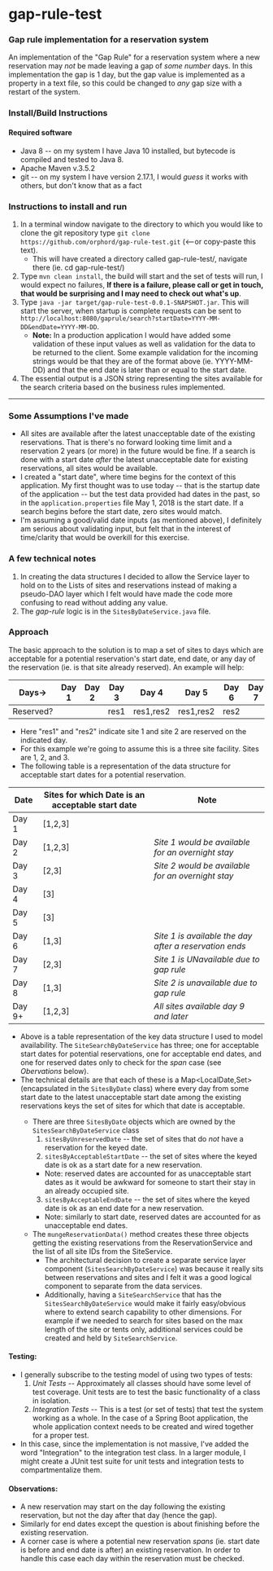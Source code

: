 # gap-rule-test
### Gap rule implementation for a reservation system
An implementation of the "Gap Rule" for a reservation system where a new reservation may *not* be made leaving a gap of *some number* days.  In this implementation the gap is 1 day, but the gap value is implemented as a property in a text file, so this could be changed to *any* gap size with a restart of the system.

### Install/Build Instructions
#### Required software
   * Java 8 -- on my system I have Java 10 installed, but bytecode is compiled and tested to Java 8.
   * Apache Maven v.3.5.2
   * git -- on my system I have version 2.17.1, I would *guess* it works with others, but don't know that as a fact
   
### Instructions to install and run
1. In a terminal window navigate to the directory to which you would like to clone the git repository type `git clone https://github.com/orphord/gap-rule-test.git` (<--or copy-paste this text).
   * This will have created a directory called gap-rule-test/, navigate there (ie. cd gap-rule-test/)
2. Type `mvn clean install`, the build will start and the set of tests will run, I would expect no failures, **If there is a failure, please call or get in touch, that would be surprising and I may need to check out what's up**.
3. Type `java -jar target/gap-rule-test-0.0.1-SNAPSHOT.jar`.  This will start the server, when startup is complete requests can be sent to `http://localhost:8080/gaprule/search?startDate=YYYY-MM-DD&endDate=YYYY-MM-DD`.
   * **Note:** In a production application I would have added some validation of these input values as well as validation for the data to be returned to the client.  Some example validation for the incoming strings would be that they are of the format above (ie. YYYY-MM-DD) and that the end date is later than or equal to the start date.
4. The essential output is a JSON string representing the sites available for the search criteria based on the business rules implemented.

---

### Some Assumptions I've made
* All sites are available after the latest unacceptable date of the existing reservations.  That is there's no forward looking time limit and a reservation 2 years (or more) in the future would be fine.  If a search is done with a start date *after* the latest unacceptable date for existing reservations, all sites would be available.
* I created a "start date", where time begins for the context of this application.  My first thought was to use today -- that is the startup date of the application -- but the test data provided had dates in the past, so in the `application.properties` file May 1, 2018 is the start date.  If a search begins before the start date, zero sites would match.
* I'm assuming a good/valid date inputs (as mentioned above), I definitely am serious about validating input, but felt that in the interest of time/clarity that would be overkill for this exercise.

### A few technical notes
1. In creating the data structures I decided to allow the Service layer to hold on to the Lists of sites and reservations instead of making a pseudo-DAO layer which I felt would have made the code more confusing to read without adding any value.
2. The *gap-rule* logic is in the `SitesByDateService.java` file.

### Approach
The basic approach to the solution is to map a set of sites to days which are acceptable for a potential reservation's start date, end date, or any day of the reservation (ie. is that site already reserved).  An example will help:

|Days->|Day 1|Day 2|Day 3|Day 4|Day 5|Day 6|Day 7|Day 8|
|---|---|---|---|---|---|---|---|---|
|Reserved?|||res1|res1,res2|res1,res2|res2|||

* Here "res1" and "res2" indicate site 1 and site 2 are reserved on the indicated day.
* For this example we're going to assume this is a three site facility.  Sites are 1, 2, and 3.
* The following table is a representation of the data structure for acceptable start dates for a potential reservation.

|Date|Sites for which Date is an acceptable start date|Note|
|---|---|---|
|Day 1|[1,2,3]||
|Day 2|[1,2,3]|*Site 1 would be available for an overnight stay*|
|Day 3|[2,3]|*Site 2 would be available for an overnight stay*|
|Day 4|[3]||
|Day 5|[3]||
|Day 6|[1,3]|*Site 1 is available the day after a reservation ends*|
|Day 7|[2,3]|*Site 1 is UNavailable due to gap rule*|
|Day 8|[1,3]|*Site 2 is unavailable due to gap rule*|
|Day 9+|[1,2,3]|*All sites available day 9 and later*|

* Above is a table representation of the key data structure I used to model availability.  The `SiteSearchByDateService` has three; one for acceptable start dates for potential reservations, one for acceptable end dates, and one for reserved dates only to check for the *span* case (see *Obervations* below).
* The technical details are that each of these is a Map<LocalDate,Set<Site>> (encapsulated in the `SitesByDate` class) where every day from some start date to the latest unacceptable start date among the existing reservations keys the set of sites for which that date is acceptable.
  * There are three `SitesByDate` objects which are owned by the `SitesSearchByDateService` class
    1. `sitesByUnreservedDate` -- the set of sites that do *not* have a reservation for the keyed date.
    2. `sitesByAcceptableStartDate` -- the set of sites where the keyed date is ok as a start date for a new reservation.
      * Note: reserved dates are accounted for as unacceptable start dates as it would be awkward for someone to start their stay in an already occupied site.
    3. `sitesByAcceptableEndDate` -- the set of sites where the keyed date is ok as an end date for a new reservation.
      * Note: similarly to start date, reserved dates are accounted for as unacceptable end dates.
  * The `mungeReservationData()` method creates these three objects getting the existing reservations from the ReservationService and the list of all site IDs from the SiteService.
    * The architectural decision to create a separate service layer component (`SitesSearchByDateService`) was because it really sits between reservations and sites and I felt it was a good logical component to separate from the data services.
    * Additionally, having a `SiteSearchService` that has the `SitesSearchByDateService` would make it fairly easy/obvious where to extend search capability to other dimensions.  For example if we needed to search for sites based on the max length of the site or tents only, additional services could be created and held by `SiteSearchService`.


#### Testing:
* I generally subscribe to the testing model of using two types of tests:
  1. *Unit Tests* -- Approximately all classes should have some level of test coverage.  Unit tests are to test the basic functionality of a class in isolation.
  2. *Integration Tests* -- This is a test (or set of tests) that test the system working as a whole.  In the case of a Spring Boot application, the whole application context needs to be created and wired together for a proper test.
* In this case, since the implementation is not massive, I've added the word "Integration" to the integration test class.  In a larger module, I might create a JUnit test suite for unit tests and integration tests to compartmentalize them.

#### Observations:
* A new reservation may start on the day following the existing reservation, but not the day after that day (hence the gap).
* Similarly for end dates except the question is about finishing before the existing reservation.
* A corner case is where a potential new reservation *spans* (ie. start date is before and end date is after) an existing reservation. In order to handle this case each day within the reservation must be checked.

